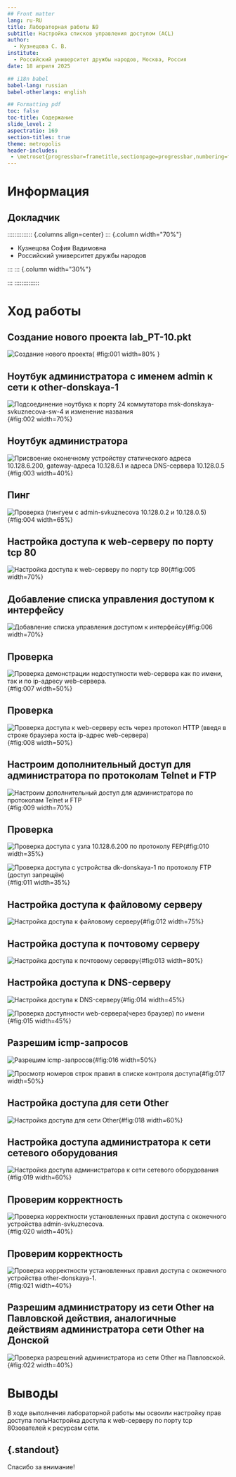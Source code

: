 ```yaml
---
## Front matter
lang: ru-RU
title: Лабораторная работы №9
subtitle: Настройка списков управления доступом (ACL)
author:
  - Кузнецова С. В.
institute:
  - Российский университет дружбы народов, Москва, Россия
date: 18 апреля 2025

## i18n babel
babel-lang: russian
babel-otherlangs: english

## Formatting pdf
toc: false
toc-title: Содержание
slide_level: 2
aspectratio: 169
section-titles: true
theme: metropolis
header-includes:
 - \metroset{progressbar=frametitle,sectionpage=progressbar,numbering=fraction}
---
```


# Информация

## Докладчик

:::::::::::::: {.columns align=center}
::: {.column width="70%"}

  * Кузнецова София Вадимовна
  * Российский университет дружбы народов

:::
::: {.column width="30%"}

:::
::::::::::::::

# Ход работы

## Создание нового проекта lab_PT-10.pkt

![Создание нового проекта](image/1.png){ #fig:001 width=80% }

## Ноутбук администратора с именем admin к сети к other-donskaya-1 

![Подсоединение ноутбука к порту 24 коммутатора msk-donskaya-svkuznecova-sw-4 и изменение названия](image/2.png){#fig:002 width=70%}

## Ноутбук администратора

![Присвоение оконечному устройству статического адреса 10.128.6.200, gateway-адреса 10.128.6.1 и адреса DNS-сервера 10.128.0.5](image/3.png){#fig:003 width=40%}

## Пинг

![Проверка (пингуем с admin-svkuznecova 10.128.0.2 и 10.128.0.5)](image/4.png){#fig:004 width=65%}

## Настройка доступа к web-серверу по порту tcp 80

![Настройка доступа к web-серверу по порту tcp 80](image/5.png){#fig:005 width=70%}

## Добавление списка управления доступом к интерфейсу

![Добавление списка управления доступом к интерфейсу](image/6.png){#fig:006 width=70%}

## Проверка

![Проверка демонстрации недоступности web-сервера как по имени, так и по ip-адресу web-сервера.](image/7.png){#fig:007 width=50%}

## Проверка

![Проверка доступа к web-серверу есть через протокол HTTP (введя в строке браузера хоста ip-адрес web-сервера)](image/8.png){#fig:008 width=50%}

## Настроим дополнительный доступ для администратора по протоколам Telnet и FTP

![Настроим дополнительный доступ для администратора по протоколам Telnet и FTP](image/9.png){#fig:009 width=70%}

## Проверка

![Проверка доступа с узла 10.128.6.200 по протоколу FЕP](image/10.png){#fig:010 width=35%}

![Проверка доступа с устройства dk-donskaya-1 по протоколу FTP (доступ запрещён)](image/11.png){#fig:011 width=35%}

## Настройка доступа к файловому серверу

![Настройка доступа к файловому серверу](image/12.png){#fig:012 width=75%}

## Настройка доступа к почтовому серверу

![Настройка доступа к почтовому серверу](image/13.png){#fig:013 width=80%}

## Настройка доступа к DNS-серверу

![Настройка доступа к DNS-серверу](image/14.png){#fig:014 width=45%}

![Проверка доступности web-сервера(через браузер) по имени](image/15.png){#fig:015 width=45%}

## Разрешим icmp-запросов

![Разрешим icmp-запросов](image/16.png){#fig:016 width=50%}

![Просмотр номеров строк правил в списке контроля доступа](image/17.png){#fig:017 width=50%}

## Настройка доступа для сети Other

![Настройка доступа для сети Other](image/18.png){#fig:018 width=60%}

## Настройка доступа администратора к сети сетевого оборудования

![Настройка доступа администратора к сети сетевого оборудования](image/19.png){#fig:019 width=60%}

## Проверим корректность 

![Проверка корректности установленных правил доступа с оконечного устройства admin-svkuznecova.](image/20.png){#fig:020 width=40%}

## Проверим корректность 

![Проверка корректности установленных правил доступа с оконечного устройства other-donskaya-1.](image/21.png){#fig:021 width=40%}

## Разрешим администратору из сети Other на Павловской действия, аналогичные действиям администратора сети Other на Донской

![Проверка разрешений администратора из сети Other на Павловской.](image/22.png){#fig:022 width=40%}

# Выводы

В ходе выполнения лабораторной работы мы освоили настройку прав доступа польНастройка доступа к web-серверу по порту tcp 80зователей к ресурсам сети.

## {.standout}

Спасибо за внимание!
